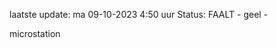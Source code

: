 laatste update: 
ma 09-10-2023  4:50   uur 
Status: FAALT - geel - 
<div class="service R">microstation</div>